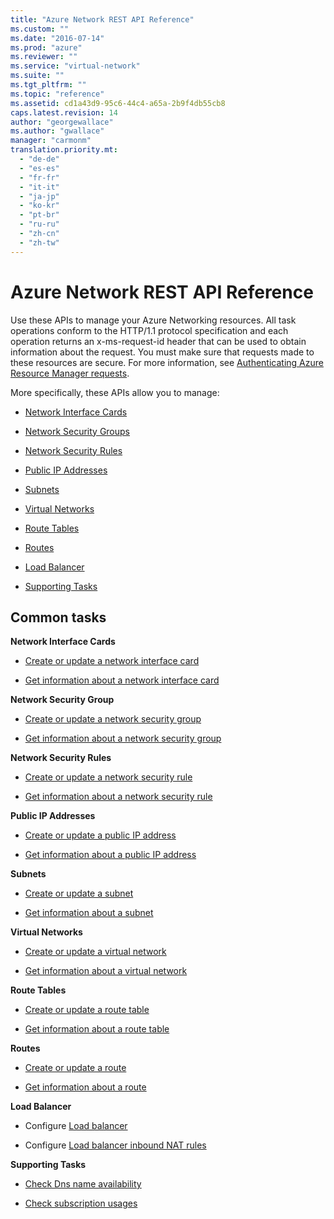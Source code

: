 ```yaml
---
title: "Azure Network REST API Reference"
ms.custom: ""
ms.date: "2016-07-14"
ms.prod: "azure"
ms.reviewer: ""
ms.service: "virtual-network"
ms.suite: ""
ms.tgt_pltfrm: ""
ms.topic: "reference"
ms.assetid: cd1a43d9-95c6-44c4-a65a-2b9f4db55cb8
caps.latest.revision: 14
author: "georgewallace"
ms.author: "gwallace"
manager: "carmonm"
translation.priority.mt: 
  - "de-de"
  - "es-es"
  - "fr-fr"
  - "it-it"
  - "ja-jp"
  - "ko-kr"
  - "pt-br"
  - "ru-ru"
  - "zh-cn"
  - "zh-tw"
---
```

# Azure Network REST API Reference
Use these APIs to manage your Azure Networking resources. All task operations conform to the HTTP/1.1 protocol specification and each operation returns an x-ms-request-id header that can be used to obtain information about the request. You must make sure that requests made to these resources are secure. For more information, see [Authenticating Azure Resource Manager requests](../Topic/Authenticating%20Azure%20Resource%20Manager%20requests.md).  
  
 More specifically, these APIs allow you to manage:  
  
-   [Network Interface Cards](../NetworkREST/network-interface-cards.md)  
  
-   [Network Security Groups](../NetworkREST/network-security-groups.md)  
  
-   [Network Security Rules](../NetworkREST/network-security-rules.md)  
  
-   [Public IP Addresses](../NetworkREST/public-ip-addresses.md)  
  
-   [Subnets](../NetworkREST/subnets.md)  
  
-   [Virtual Networks](../NetworkREST/virtual-networks.md)  
  
-   [Route Tables](../NetworkREST/route-tables.md)  
  
-   [Routes](../NetworkREST/routes.md)  
  
-   [Load Balancer](https://msdn.microsoft.com/library/mt163651.aspx)  
  
-   [Supporting Tasks](../NetworkREST/supporting-tasks.md)  
  
## Common tasks  
 **Network Interface Cards**  
  
-   [Create or update a network interface card](../NetworkREST/create-or-update-a-network-interface-card.md)  
  
-   [Get information about a network interface card](../NetworkREST/get-information-about-a-network-interface-card.md)  
  
 **Network Security Group**  
  
-   [Create or update a network security group](../NetworkREST/create-or-update-a-network-security-group.md)  
  
-   [Get information about a network security group](../NetworkREST/get-information-about-a-network-security-group.md)  
  
 **Network Security Rules**  
  
-   [Create or update a network security rule](../NetworkREST/create-or-update-a-network-security-rule.md)  
  
-   [Get information about a network security rule ](../NetworkREST/get-information-about-a-network-security-rule .md)  
  
 **Public IP Addresses**  
  
-   [Create or update a public IP address ](../NetworkREST/create-or-update-a-public-ip-address .md)  
  
-   [Get information about a public IP address ](../NetworkREST/get-information-about-a-public-ip-address .md)  
  
 **Subnets**  
  
-   [Create or update a subnet](../NetworkREST/create-or-update-a-subnet.md)  
  
-   [Get information about a subnet](../NetworkREST/get-information-about-a-subnet.md)  
  
 **Virtual Networks**  
  
-   [Create or update a virtual network](../NetworkREST/create-or-update-a-virtual-network.md)  
  
-   [Get information about a virtual network](../NetworkREST/get-information-about-a-virtual-network.md)  
  
 **Route Tables**  
  
-   [Create or update a route table](../NetworkREST/create-or-update-a-route-table.md)  
  
-   [Get information about a route table](../NetworkREST/get-information-about-a-route-table.md)  
  
 **Routes**  
  
-   [Create or update a route](../NetworkREST/create-or-update-a-route.md)  
  
-   [Get information about a route](../NetworkREST/get-information-about-a-route.md)  
  
 **Load Balancer**  
  
-   Configure [Load balancer](../Load_Balancers/load-balancer.md)  
  
-   Configure [Load balancer inbound NAT rules](../Load_Balancers/load-balancer-inbound-nat-rules.md)  
  
 **Supporting Tasks**  
  
-   [Check Dns name availability](../NetworkREST/check-dns-name-availability.md)  
  
-   [Check subscription usages](../NetworkREST/check-subscription-usages.md)